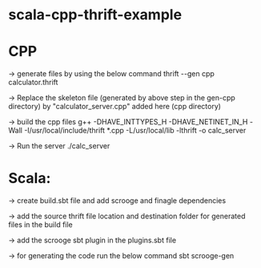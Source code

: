 # scala-cpp-thrift-example

CPP
======
-> generate files by using the below command
    thrift --gen cpp calculator.thrift

-> Replace the skeleton file (generated by above step in the gen-cpp directory) by "calculator_server.cpp" added here (cpp directory)

-> build the cpp files
    g++ -DHAVE_INTTYPES_H -DHAVE_NETINET_IN_H -Wall -I/usr/local/include/thrift *.cpp -L/usr/local/lib -lthrift -o calc_server

-> Run the server
    ./calc_server


Scala:
======
-> create build.sbt file and add scrooge and finagle dependencies

-> add the source thrift file location and destination folder for generated files in the build file

-> add the scrooge sbt plugin in the plugins.sbt file

-> for generating the code run the below command
    sbt scrooge-gen

